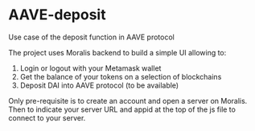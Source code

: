 # AAVE-deposit
Use case of the deposit function in AAVE protocol

The project uses Moralis backend to build a simple UI allowing to:
1) Login or logout with your Metamask wallet
2) Get the balance of your tokens on a selection of blockchains
3) Deposit DAI into AAVE protocol (to be available)

Only pre-requisite is to create an account and open a server on Moralis. Then to indicate your server URL and appid at the top of the js file to connect to your server.
